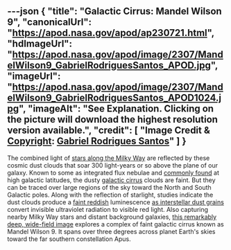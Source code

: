 ---json
{
  "title": "Galactic Cirrus: Mandel Wilson 9",
  "canonicalUrl": "https://apod.nasa.gov/apod/ap230721.html",
  "hdImageUrl": "https://apod.nasa.gov/apod/image/2307/MandelWilson9_GabrielRodriguesSantos_APOD.jpg",
  "imageUrl": "https://apod.nasa.gov/apod/image/2307/MandelWilson9_GabrielRodriguesSantos_APOD1024.jpg",
  "imageAlt": "See Explanation. Clicking on the picture will download the highest resolution version available.",
  "credit": [
    "Image Credit & [Copyright](https://apod.nasa.gov/apod/lib/about_apod.html#srapply): [Gabriel Rodrigues Santos](https://www.astrobin.com/users/grsotnas/)"
  ]
}
---

The combined light of [stars along the Milky Way](http://www.nasa.gov/jpl/charting-the-milky-way-from-the-inside-out) are reflected by these cosmic dust clouds that soar 300 light-years or so above the plane of our galaxy. Known to some as integrated flux nebulae and [commonly found](https://ui.adsabs.harvard.edu/abs/2023MNRAS.tmp.1867M/abstract) at high galactic latitudes, the dusty [galactic cirrus](https://cosmotography.com/images/galactic_cirrus.html) clouds are faint. But they can be traced over large regions of the sky toward the North and South Galactic poles. Along with the reflection of starlight, studies indicate the dust clouds produce a [faint reddish](https://apod.nasa.gov/apod/ap041104.html) luminescence [as interstellar dust grains](https://ui.adsabs.harvard.edu/abs/2008ApJ...679..497W/abstract) convert invisible ultraviolet radiation to visible red light. Also capturing nearby Milky Way stars and distant background galaxies, [this remarkably deep, wide-field image](https://www.astrobin.com/98xuw6/) explores a complex of faint galactic cirrus known as Mandel Wilson 9. It spans over three degrees across planet Earth's skies toward the far southern constellation Apus.
